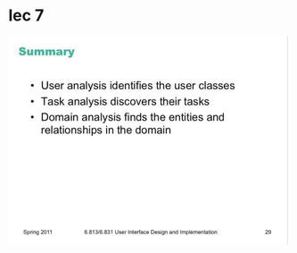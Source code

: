 # lec 7

<img src="lec7.assets/image-20200527155519019.png" alt="image-20200527155519019" style="zoom:50%;" />


